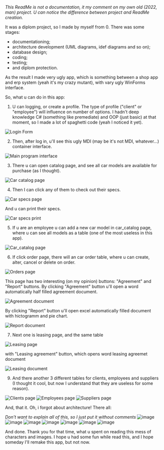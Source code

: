 *This ReadMe is not a documentation, it my comment on my own old (2022, man) project. U can notice the difference between project and ReadMe creation.*

It was a diplom project, so I made by myself from 0. 
There was some stages:
* documentationing;
* architecture development (UML diagrams, idef diagrams and so on);
* database design;
* coding;
* testing;
* and diplom protection.

As the result I made very ugly app, which is something between a shop app and erp system (yeah it's my crazy mutant), with vary ugly WinForms interface.

So, what u can do in this app:
  1. U can logging, or create a profile. The type of profile ("client" or "employee") will influence on number of options. I hadn't deep knowledge C# (something like premediate) and OOP (just basic) at that moment, so I made a lot of spaghetti code (yeah I noticed it yet).
  
![Login Form](https://github.com/Sile9t/CarCatalog/assets/91737196/4189c7ea-2d27-4f73-9cc2-267c02182d0a)

  
  2. Then, after log in, u'll see this ugly MDI (may be it's not MDI, whatever...) container interface.

![Main program interface](https://github.com/Sile9t/CarCatalog/assets/91737196/5e9e4fe8-a7c4-488a-ba7b-83f1a68c4663)


  3. There u can open catalog page, and see all car models are available for purchase (as I thought).

![Car catalog page](https://github.com/Sile9t/CarCatalog/assets/91737196/a3247954-dbb5-4ec9-b0be-9825085cc0e7)


  4. Then I can click any of them to check out their specs.

![Car specs page](https://github.com/Sile9t/CarCatalog/assets/91737196/f31d4ce3-b683-4e0b-b373-56f0aed1948b)

And u can print their specs.

![Car specs print](https://github.com/Sile9t/CarCatalog/assets/91737196/1974e153-870f-44ed-9221-e5d2694d096b)

  5. If u are an employee u can add a new car model in car_catalog page, where u can see all models as a table (one of the most useless in this app).

![Car_catalog page](https://github.com/Sile9t/CarCatalog/assets/91737196/77c51d62-3f41-429d-81ab-dcb7f1671f18)

  6. If click order page, there will an car order table, where u can create, alter, cancel or delete on order.

![Orders page](https://github.com/Sile9t/CarCatalog/assets/91737196/09adea1b-465c-4686-b931-2fed0a145464)

This page has two interesting (on my opinion) buttons: "Agreement" and "Report" buttons. By clicking "Agreement" button u'll open a word automatically half filled agreement document.

![Agreement document](https://github.com/Sile9t/CarCatalog/assets/91737196/543bd4b4-9b78-466d-8edf-9d2efafd0de8)

By clicking "Report" button u'll open excel automatically filled document with hictogramm and pie chart.

![Report document](https://github.com/Sile9t/CarCatalog/assets/91737196/edd96e5a-c818-432a-927b-949aa521a49e)

  7. Next one is leasing page, and the same table 

![Leasing page](https://github.com/Sile9t/CarCatalog/assets/91737196/c3fa071e-9442-4fa1-b0bd-71fa48ca75f3)

with "Leasing agreement" button, which opens word leasing agreemet document

![Leasing document](https://github.com/Sile9t/CarCatalog/assets/91737196/975c921d-080b-4c51-ab89-9a1e297c069b)

  9. And there another 3 different tables for clients, employees and suppliers (I thought it cool, but now I understand that they are useless for some reason).

![Clients page](https://github.com/Sile9t/CarCatalog/assets/91737196/d621e8ed-f262-470a-acc5-66e33d1cf612)
![Employees page](https://github.com/Sile9t/CarCatalog/assets/91737196/a40fb4b1-b4c6-4051-9ce9-40bcd54a65d5)
![Suppliers page](https://github.com/Sile9t/CarCatalog/assets/91737196/96a99bff-4e79-4e23-be3d-6744156341a8)

And, that it. Oh, i forgot about architecture! There all:

*Don't want to explain all of this, so I just put it without comments*
![image](https://github.com/Sile9t/CarCatalog/assets/91737196/f3331368-1002-4d39-8466-f18c6d7a1786)
![image](https://github.com/Sile9t/CarCatalog/assets/91737196/fa4fcbac-0eef-4190-9bfa-b3427d33542f)
![image](https://github.com/Sile9t/CarCatalog/assets/91737196/d1f949c5-e8ef-4ede-9aaf-807ce5fc95a5)
![image](https://github.com/Sile9t/CarCatalog/assets/91737196/acb87b6a-409a-456a-b025-ced018f84d5c)
![image](https://github.com/Sile9t/CarCatalog/assets/91737196/41631a94-b927-425a-8599-1355daf8d1ee)
![image](https://github.com/Sile9t/CarCatalog/assets/91737196/47d32463-eb1c-4b7f-b562-81f760eca46f)
![image](https://github.com/Sile9t/CarCatalog/assets/91737196/aa4de1ba-c832-4c30-8c28-3dcc2b038c3b)

And done. Thank you for that time, what u spent on reading this mess of characters and images. I hope u had some fun while read this, and I hope someday I'll remake this app, but not now.
